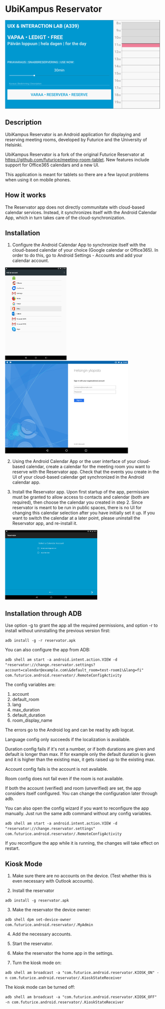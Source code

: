 UbiKampus Reservator
==========

<img src="images/FreeEmpty.png" width="600">

Description
-----------
UbiKampus Reservator is an Android application for displaying and reserving meeting rooms, developed by Futurice and the University of Helsinki. 

UbiKampus Reservator is a fork of the original Futurice Reservator at https://github.com/futurice/meeting-room-tablet. New features include support for Office365 calendars and a new UI. 

This application is meant for tablets so there are a few layout problems when using it on mobile phones.

How it works
-----------
The Reservator app does not directly communitate with cloud-based calendar services. Instead, it synchronizes itself with the Android Calendar App, which in turn takes care of the cloud-synchronization.

Installation
-----------

1. Configure the Android Calendar App to synchronize itself with the cloud-based calendar of your choice (Google calendar or Office365). In order to do this, go to Android Settings - Accounts and add your calendar account.

<img src="images/selectOffice365.png" width="200" height="300"> <img src="images/SignInYliopisto.png" width="400">

2. Using the Android Calendar App or the user interface of your cloud-based calendar, create a calendar for the meeting room you want to reserve with the Reservator app. Check that the events you create in the UI of your cloud-based calendar get synchronized in the Android calendar app.

3. Install the Reservator app. Upon first startup of the app, permission must be granted to allow access to contacts and calendar (both are required), then choose the calendar you created in step 2. Since reservator is meant to be run in public spaces, there is no UI for changing this calendar selection after you have initially set it up. If you want to switch the calendar at a later point, please uninstall the Reservator app, and re-install it. 

<img src="images/SelectCalendarAccount.png" width="300">

Installation through ADB
-----------

Use option -g to grant the app all the required permissions, and option -r to install without
uninstalling the previous version first:

   `adb install -g -r reservator.apk`

You can also configure the app from ADB:

   `adb shell am start -a android.intent.action.VIEW -d "reservator://change.reservator.settings?account=calendar@example.com\&default_room=test-room1\&lang=fi" com.futurice.android.reservator/.RemoteConfigActivity`

The config variables are:

1. account
2. default_room
3. lang
4. max_duration
5. default_duration
6. room_display_name

The errors go to the Android log and can be read by adb logcat.

Language config only succeeds if the localization is available.

Duration config fails if it's not a number, or if both durations are given and default is longer than max. If for example only the default duration is given and it is higher than the existing max, it gets raised up to the existing max.

Account config fails is the account is not available.

Room config does not fail even if the room is not available.

If both the account (verified) and room (unverified) are set, the app considers itself configured. You can change the configuration later through adb.

You can also open the config wizard if you want to reconfigure the app manually. Just run the same adb command without any config variables.

   `adb shell am start -a android.intent.action.VIEW -d "reservator://change.reservator.settings" com.futurice.android.reservator/.RemoteConfigActivity`

If you reconfigure the app while it is running, the changes will take effect on restart.

Kiosk Mode
----------

1. Make sure there are no accounts on the device. (Test whether this is even necessary with Outlook accounts).

2. Install the reservator

  `adb install -g reservator.apk`

3. Make the reservator the device owner:

  `adb shell dpm set-device-owner com.futurice.android.reservator/.MyAdmin`

4. Add the necessary accounts.

5. Start the reservator.

6. Make the reservator the home app in the settings.

7. Turn the kiosk mode on:

  `adb shell am broadcast -a "com.futurice.android.reservator.KIOSK_ON" -n com.futurice.android.reservator/.KioskStateReceiver`


The kiosk mode can be turned off:

  `adb shell am broadcast -a "com.futurice.android.reservator.KIOSK_OFF" -n com.futurice.android.reservator/.KioskStateReceiver`

  
